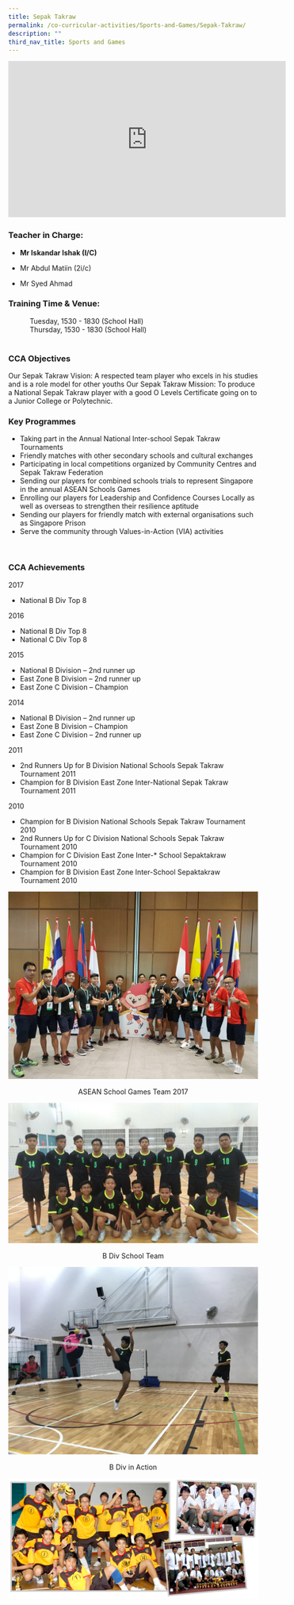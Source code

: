 ```yaml
---
title: Sepak Takraw
permalink: /co-curricular-activities/Sports-and-Games/Sepak-Takraw/
description: ""
third_nav_title: Sports and Games
---
```

<iframe width="560" height="315" src="https://www.youtube.com/embed/gJJLLslk-aM" title="YouTube video player" frameborder="0" allow="accelerometer; autoplay; clipboard-write; encrypted-media; gyroscope; picture-in-picture" allowfullscreen></iframe>

### Teacher in Charge:

  

*   **Mr Iskandar Ishak (I/C)**
*   Mr Abdul Matiin (2i/c)
    
*   Mr Syed Ahmad

###   Training Time & Venue:

  
           Tuesday, 1530 - 1830 (School Hall)  
           Thursday, 1530 - 1830 (School Hall)  
 

###   CCA Objectives

  
Our Sepak Takraw Vision: A respected team player who excels in his studies and is a role model for other youths Our Sepak Takraw Mission: To produce a National Sepak Takraw player with a good O Levels Certificate going on to a Junior College or Polytechnic.  

### Key Programmes

  
*   Taking part in the Annual National Inter-school Sepak Takraw Tournaments
*   Friendly matches with other secondary schools and cultural exchanges
*   Participating in local competitions organized by Community Centres and Sepak Takraw Federation
*   Sending our players for combined schools trials to represent Singapore in the annual ASEAN Schools Games
*   Enrolling our players for Leadership and Confidence Courses Locally as well as overseas to strengthen their resilience aptitude
*   Sending our players for friendly match with external organisations such as Singapore Prison
*   Serve the community through Values-in-Action (VIA) activities

 

###   CCA Achievements

  
2017

*   National B Div Top 8

  
2016  

*   National B Div Top 8
*   National C Div Top 8

  
2015  

*   National B Division – 2nd runner up
*   East Zone B Division – 2nd runner up
*   East Zone C Division – Champion

  
2014  

*   National B Division – 2nd runner up
*   East Zone B Division – Champion
*   East Zone C Division – 2nd runner up

  
2011  

*   2nd Runners Up for B Division National Schools Sepak Takraw Tournament 2011
*   Champion for B Division East Zone Inter-National Sepak Takraw Tournament 2011

  
2010  

*   Champion for B Division National Schools Sepak Takraw Tournament 2010
*   2nd Runners Up for C Division National Schools Sepak Takraw Tournament 2010
*   Champion for C Division East Zone Inter-*   School Sepaktakraw Tournament 2010
*   Champion for B Division East Zone Inter-School Sepaktakraw Tournament 2010

![](/images/ASEAN%20School%20Games%20Team%202017JPG.jpeg)

<center>ASEAN School Games Team 2017</center>

![](/images/B%20Div%20School%20Team.jpeg)
<center>B Div School Team</center>

![](/images/B%20Div%20in%20Action.jpeg)
<center>B Div in Action</center>

![](/images/6-2.png)